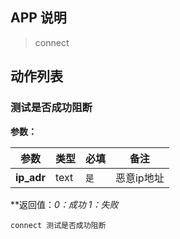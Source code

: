 ## APP 说明

> connect

## 动作列表

### 测试是否成功阻断

**参数：**

|  参数   | 类型  |  必填   |  备注  |
|  ----  | ----  |  ----  |  ----  |
| **ip_adr**  | text | `是` | 恶意ip地址 |

**返回值：*0：成功   1：失败*

```
connect 测试是否成功阻断
```


